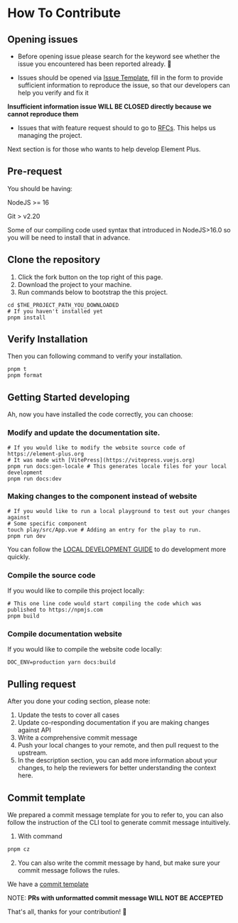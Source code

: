 # How To Contribute

## Opening issues

- Before opening issue please search for the keyword see whether the issue you encountered has been reported already. :pray:

- Issues should be opened via [Issue Template](https://elementui.github.io/issue-generator/#/en-US?repo=element-plus), fill in the form to provide
  sufficient information to reproduce the issue, so that our developers can help you verify and fix it

**Insufficient information issue WILL BE CLOSED directly because we cannot reproduce them**

- Issues that with feature request should to go to [RFCs](https://github.com/element-plus/rfcs/issues). This helps us managing the project.

Next section is for those who wants to help develop Element Plus.

## Pre-request

You should be having:

NodeJS >= 16

Git > v2.20

Some of our compiling code used syntax that introduced in NodeJS>16.0 so you will be need to install that in advance.

## Clone the repository

1. Click the fork button on the top right of this page.
2. Download the project to your machine.
3. Run commands below to bootstrap the this project.

```shell
cd $THE_PROJECT_PATH_YOU_DOWNLOADED
# If you haven't installed yet
pnpm install
```

## Verify Installation

Then you can following command to verify your installation.

```shell
pnpm t
pnpm format
```

## Getting Started developing

Ah, now you have installed the code correctly, you can choose:

### Modify and update the documentation site.

```shell
# If you would like to modify the website source code of https://element-plus.org
# It was made with [VitePress](https://vitepress.vuejs.org)
pnpm run docs:gen-locale # This generates locale files for your local development
pnpm run docs:dev
```

### Making changes to the component instead of website

```shell
# If you would like to run a local playground to test out your changes against
# Some specific component
touch play/src/App.vue # Adding an entry for the play to run.
pnpm run dev
```

You can follow the [LOCAL DEVELOPMENT GUIDE](https://element-plus.org/en-US/guide/dev-guide.html) to do development more quickly.

### Compile the source code

If you would like to compile this project locally:

```shell
# This one line code would start compiling the code which was published to https://npmjs.com
pnpm build
```

### Compile documentation website

If you would like to compile the website code locally:

```shell
DOC_ENV=production yarn docs:build
```

## Pulling request

After you done your coding section, please note:

1. Update the tests to cover all cases
2. Update co-responding documentation if you are making changes against API
3. Write a comprehensive commit message
4. Push your local changes to your remote, and then pull request to the upstream.
5. In the description section, you can add more information about your changes, to help the reviewers for better
   understanding the context here.

## Commit template

We prepared a commit message template for you to refer to, you can also follow the instruction of the CLI tool to generate
commit message intuitively.

1. With command

```bash
pnpm cz
```

2. You can also write the commit message by hand, but make sure your
   commit message follows the rules.

We have a [commit template](https://element-plus.org/en-US/guide/commit-examples.html)

NOTE:
**PRs with unformatted commit message WILL NOT BE ACCEPTED**

That's all, thanks for your contribution! 🤩

